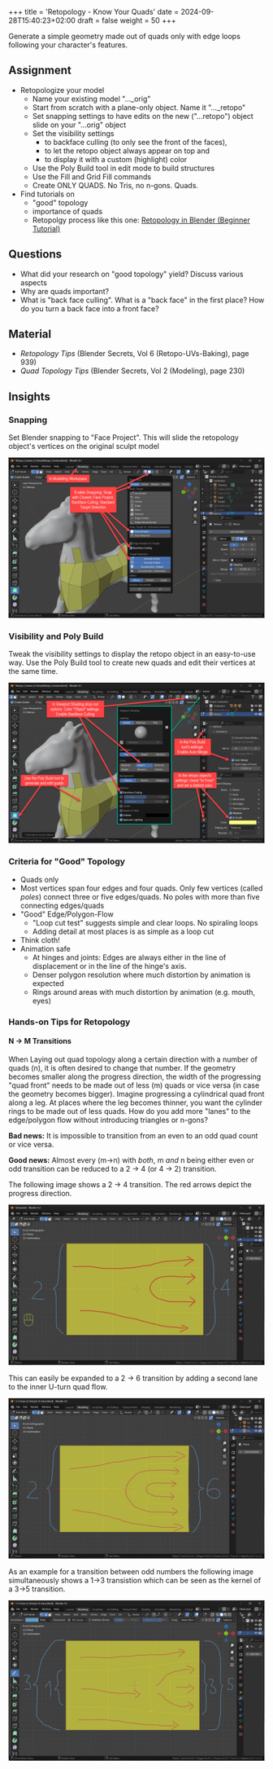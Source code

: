 +++
title = 'Retopology - Know Your Quads'
date = 2024-09-28T15:40:23+02:00
draft = false
weight = 50
+++

Generate a simple geometry made out of quads only with edge loops following your character's features.

## Assignment 

- Retopologize your model
  - Name your existing model "..._orig"
  - Start from scratch with a plane-only object. Name it "..._retopo"
  - Set snapping settings to have edits on the new ("...retopo") object slide on your "...orig" object
  - Set the visibility settings 
    - to backface culling (to only see the front of the faces), 
    - to let the retopo object always appear on top and 
    - to display it with a custom (highlight) color
  - Use the Poly Build tool in edit mode to build structures
  - Use the Fill and Grid Fill commands
  - Create ONLY QUADS. No Tris, no n-gons. Quads. 
- Find tutorials on 
  - "good" topology
  - importance of quads
  - Retopolgy process like this one: [Retopology in Blender (Beginner Tutorial)](https://www.youtube.com/watch?v=X2GNyEUvpD4)
 

## Questions

- What did your research on "good topology" yield? Discuss various aspects
- Why are quads important?
- What is "back face culling". What is a "back face" in the first place? How do you turn a back face into a front face?

## Material

- _Retopology Tips_ (Blender Secrets, Vol 6 (Retopo-UVs-Baking), page 939)
- _Quad Topology Tips_ (Blender Secrets, Vol 2 (Modeling), page 230)


## Insights

### Snapping

Set Blender snapping to "Face Project". This will slide the retopology object's vertices on the original sculpt model

![Snapping](day_05_snapping_settings.png)

### Visibility and Poly Build

Tweak the visibility settings to display the retopo object in an easy-to-use way. Use the Poly Build tool to create new quads and edit their vertices at the same time.

![PolyBuild](day_05_visibility_polybuild.png)


### Criteria for "Good" Topology

- Quads only
- Most vertices span four edges and four quads. Only few vertices (called _poles_) connect three or five edges/quads. No poles with more than five connecting edges/quads
- "Good" Edge/Polygon-Flow
  - "Loop cut test" suggests simple and clear loops. No spiraling loops
  - Adding detail at most places is as simple as a loop cut
- Think cloth! 
- Animation safe
  - At hinges and joints: Edges are always either in the line of displacement or in the line of the hinge's axis.
  - Denser polygon resolution where much distortion by animation is expected
  - Rings around areas with much distortion by animation (e.g. mouth, eyes)

### Hands-on Tips for Retopology

#### N → M Transitions

When Laying out quad topology along a certain direction with a number of quads (n), it is often desired to change that number. If the geometry becomes smaller along the progress direction, the width of the progressing "quad front" needs to be made out of less (m) quads or vice versa (in case the geometry becomes bigger). Imagine progressing a cylindrical quad front along a leg. At places where the leg becomes thinner, you want the cylinder rings to be made out of less quads. How do you add more "lanes"  to the edge/polygon flow without introducing triangles or n-gons?

**Bad news:** It is impossible to transition from an even to an odd quad count or vice versa.

**Good news:** Almost every (m→n) with _both_, m _and_ n being either even or odd transition can be reduced to a 2 → 4 (or 4 → 2) transition.

The following image shows a 2 → 4 transition. The red arrows depict the progress direction. 

![2 → 4 transition](day_05_2_to_4_transision.png)

This can easily be expanded to a 2 → 6 transition by adding a second lane to the inner U-turn quad flow.

![2 → 6 transition](day_05_2_to_6_transision.png)

As an example for a transition between odd numbers the following image simultaneously shows a 1→3 transistion which can be seen as the kernel of a 3→5 transition.

![3→5 transition](day_05_3_to_5_transision.png)
